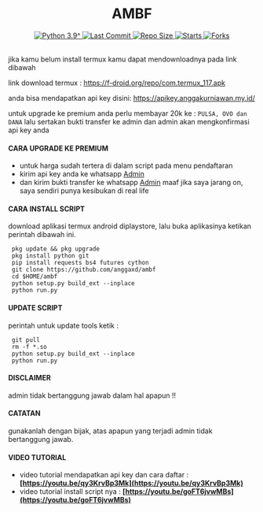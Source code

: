 <h1 align="center">
  AMBF
</h1>
<div align="center">
  <a href="https://github.com/anggaxd">
    <img alt="Python 3.9^" src="https://img.shields.io/badge/Python-3.9^-success.svg"/>
  </a>
  <a href="https://github.com/anggaxd">
    <img alt="Last Commit" src="https://img.shields.io/github/last-commit/anggaxd/ambf.svg"/>
  </a>
   <a href="https://github.com/anggaxd">
    <img alt="Repo Size" src="https://img.shields.io/github/repo-size/anggaxd/ambf.svg"/>
  </a>
  <a href="https://github.com/anggaxd">
    <img alt="Starts" src="https://img.shields.io/github/stars/anggaxd/ambf.svg"/>
  </a>
  <a href="https://github.com/anggaxd">
    <img alt="Forks" src="https://img.shields.io/github/forks/anggaxd/ambf.svg"/>
  </a>
</div>
<br>

jika kamu belum install termux kamu dapat mendownloadnya pada link dibawah

link download termux : https://f-droid.org/repo/com.termux_117.apk

anda bisa mendapatkan api key disini: https://apikey.anggakurniawan.my.id/

untuk upgrade ke premium anda perlu membayar 20k ke : ``PULSA, OVO dan DANA``
lalu sertakan bukti transfer ke admin dan admin akan mengkonfirmasi api key anda

#### CARA UPGRADE KE PREMIUM
 - untuk harga sudah tertera di dalam script pada menu pendaftaran
 - kirim api key anda ke whatsapp [Admin](https://wa.me/6285864653276)
 - dan kirim bukti transfer ke whatsapp [Admin](https://wa.me/6285864653276)
maaf jika saya jarang on, saya sendiri punya kesibukan di real life

#### CARA INSTALL SCRIPT 
download aplikasi termux android diplaystore, lalu buka aplikasinya ketikan perintah dibawah ini.
```
 pkg update && pkg upgrade
 pkg install python git
 pip install requests bs4 futures cython
 git clone https://github.com/anggaxd/ambf
 cd $HOME/ambf
 python setup.py build_ext --inplace
 python run.py
```

#### UPDATE SCRIPT
perintah untuk update tools ketik : 
``` 
 git pull
 rm -f *.so
 python setup.py build_ext --inplace
 python run.py
````
#### DISCLAIMER 
admin tidak bertanggung jawab dalam hal apapun !! 

#### CATATAN
gunakanlah dengan bijak, atas apapun yang terjadi admin tidak bertanggung jawab.

#### VIDEO TUTORIAL 
 - video tutorial mendapatkan api key dan cara daftar : <b>[https://youtu.be/qy3KrvBp3Mk](https://youtu.be/qy3KrvBp3Mk)</b>
 - video tutorial install script nya : <b>[https://youtu.be/goFT6jvwMBs](https://youtu.be/goFT6jvwMBs)</b>
